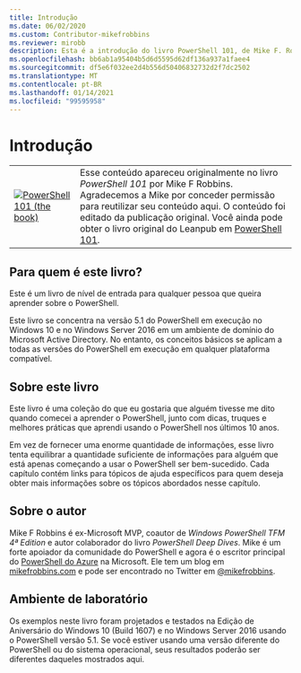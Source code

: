 ```yaml
---
title: Introdução
ms.date: 06/02/2020
ms.custom: Contributor-mikefrobbins
ms.reviewer: mirobb
description: Esta é a introdução do livro PowerShell 101, de Mike F. Robbins.
ms.openlocfilehash: bb6ab1a95404b5d6d5595d62df136a937a1faee4
ms.sourcegitcommit: df5e6f032ee2d4b556d50406832732d2f7dc2502
ms.translationtype: MT
ms.contentlocale: pt-BR
ms.lasthandoff: 01/14/2021
ms.locfileid: "99595958"
---
```

# <a name="introduction"></a>Introdução

<table>
  <tr><td>
  <a href="https://leanpub.com/powershell101">
  <img src="media/powershell101-150x194.png" alt="PowerShell 101 (the book)" />
  </a>
  </td>
  <td colspan=2>
Esse conteúdo apareceu originalmente no livro <em>PowerShell 101</em> por Mike F Robbins. Agradecemos a Mike por conceder permissão para reutilizar seu conteúdo aqui. O conteúdo foi editado da publicação original. Você ainda pode obter o livro original do Leanpub em <a href="https://leanpub.com/powershell101">PowerShell 101</a>.
  </td></tr>
</table>

## <a name="who-is-this-book-for"></a>Para quem é este livro?

Este é um livro de nível de entrada para qualquer pessoa que queira aprender sobre o PowerShell.

Este livro se concentra na versão 5.1 do PowerShell em execução no Windows 10 e no Windows Server 2016 em um ambiente de domínio do Microsoft Active Directory. No entanto, os conceitos básicos se aplicam a todas as versões do PowerShell em execução em qualquer plataforma compatível.

## <a name="about-this-book"></a>Sobre este livro

Este livro é uma coleção do que eu gostaria que alguém tivesse me dito quando comecei a aprender o PowerShell, junto com dicas, truques e melhores práticas que aprendi usando o PowerShell nos últimos 10 anos.

Em vez de fornecer uma enorme quantidade de informações, esse livro tenta equilibrar a quantidade suficiente de informações para alguém que está apenas começando a usar o PowerShell ser bem-sucedido. Cada capítulo contém links para tópicos de ajuda específicos para quem deseja obter mais informações sobre os tópicos abordados nesse capítulo.

## <a name="about-the-author"></a>Sobre o autor

Mike F Robbins é ex-Microsoft MVP, coautor de _Windows PowerShell TFM 4ª Edition_ e autor colaborador do livro _PowerShell Deep Dives_. Mike é um forte apoiador da comunidade do PowerShell e agora é o escritor principal do [PowerShell do Azure][] na Microsoft. Ele tem um blog em [mikefrobbins.com][] e pode ser encontrado no Twitter em [@mikefrobbins][].

## <a name="lab-environment"></a>Ambiente de laboratório

Os exemplos neste livro foram projetados e testados na Edição de Aniversário do Windows 10 (Build 1607) e no Windows Server 2016 usando o PowerShell versão 5.1. Se você estiver usando uma versão diferente do PowerShell ou do sistema operacional, seus resultados poderão ser diferentes daqueles mostrados aqui.

<!-- link references -->
[@mikefrobbins]: https://twitter.com/mikefrobbins
[mikefrobbins.com]: http://mikefrobbins.com/
[PowerShell 101]: https://leanpub.com/powershell101
[PowerShell do Azure]: /powershell/azure
